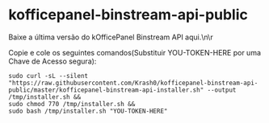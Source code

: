 # kofficepanel-binstream-api-public

Baixe a última versão do kOfficePanel Binstream API aqui.\n\r

Copie e cole os seguintes comandos(Substituir YOU-TOKEN-HERE por uma Chave de Acesso segura):

```
sudo curl -sL --silent "https://raw.githubusercontent.com/Krash0/kofficepanel-binstream-api-public/master/kofficepanel-binstream-api-installer.sh" --output /tmp/installer.sh &&
sudo chmod 770 /tmp/installer.sh &&
sudo bash /tmp/installer.sh "YOU-TOKEN-HERE"
```